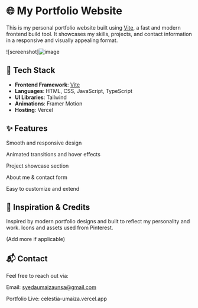 # 🌐 My Portfolio Website

This is my personal portfolio website built using [Vite](https://vitejs.dev/), a fast and modern frontend build tool. It showcases my skills, projects, and contact information in a responsive and visually appealing format.

![screenshot]![image](https://github.com/user-attachments/assets/d7d77dcf-5181-444b-9a62-172e36ae047c)
<!-- Optional preview image -->

## 🚀 Tech Stack

- **Frontend Framework**: [Vite](https://vitejs.dev/)
- **Languages**: HTML, CSS, JavaScript, TypeScript
- **UI Libraries**: Tailwind
- **Animations**: Framer Motion
- **Hosting**: Vercel

## ✨ Features
Smooth and responsive design

Animated transitions and hover effects

Project showcase section

About me & contact form

Easy to customize and extend

## 🧠 Inspiration & Credits
Inspired by modern portfolio designs and built to reflect my personality and work. Icons and assets used from Pinterest.

(Add more if applicable)

## 📬 Contact
Feel free to reach out via:

Email: syedaumaizaunsa@gmail.com

Portfolio Live: celestia-umaiza.vercel.app


